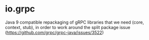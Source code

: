 # io.grpc

Java 9 compatible repackaging of gRPC libraries that we need (core, context, stub), in order to work around the split package issue (https://github.com/grpc/grpc-java/issues/3522)

